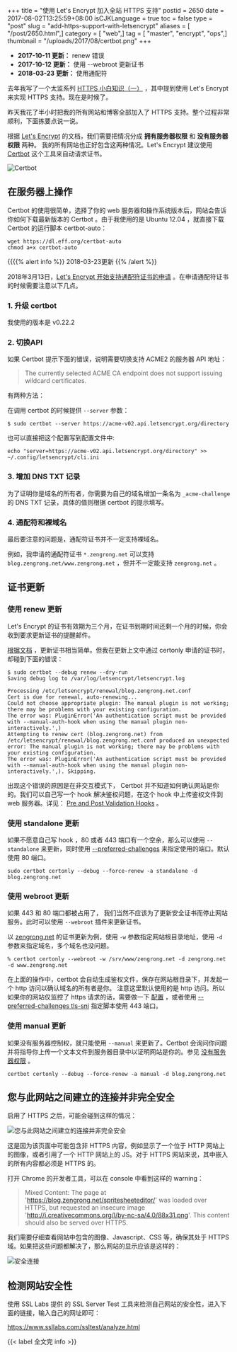+++
title = "使用 Let's Encrypt 加入全站 HTTPS 支持"
postid = 2650
date = 2017-08-02T13:25:59+08:00
isCJKLanguage = true
toc = false
type = "post"
slug = "add-https-support-with-letsencrypt"
aliases = [ "/post/2650.html",]
category = [ "web",]
tag = [ "master", "encrypt", "ops",]
thumbnail = "/uploads/2017/08/certbot.png"
+++



- **2017-10-11 更新：** renew 错误
- **2017-10-12 更新：** 使用 --webroot 更新证书
- **2018-03-23 更新：** 使用通配符


去年我写了一个太监系列 [HTTPS 小白知识（一）][https1] ，其中提到使用 Let's Encrypt 来实现 HTTPS 支持。现在是时候了。

昨天我花了半小时把我的所有网站和博客全部加入了 HTTPS 支持。整个过程非常顺利，下面拣要点说一说。<!--more-->

根据 [Let's Encrypt][started] 的文档，我们需要把情况分成 **拥有服务器权限** 和 **没有服务器权限** 两种。 我的所有网站也正好包含这两种情况。Let's Encrypt 建议使用  [Certbot][certbot] 这个工具来自动请求证书。

![Certbot][certbotsite]

## 在服务器上操作

Certbot 的使用很简单，选择了你的 web 服务器和操作系统版本后，网站会告诉你如何下载最新版本的 Certbot 。由于我使用的是 Ubuntu 12.04 ，就直接下载 Certbot 的运行脚本 certbot-auto：

``` shell
wget https://dl.eff.org/certbot-auto
chmod a+x certbot-auto
```

{{{{% alert info %}}
2018-03-23更新
{{% /alert %}}

2018年3月13日，[Let's Encrypt 开始支持通配符证书的申请][wildcard] 。在申请通配符证书的时候需要注意以下几点。

### 1\. 升级 certbot 

我使用的版本是 v0.22.2

### 2\. 切换API

如果 Certbot 提示下面的错误，说明需要切换支持 ACME2 的服务器 API 地址： 

> The currently selected ACME CA endpoint does not support issuing wildcard certificates.

有两种方法：

在调用 certbot 的时候提供 `--server` 参数：

```
$ sudo certbot --server https://acme-v02.api.letsencrypt.org/directory
```

也可以直接把这个配置写到配置文件中:

```
echo "server=https://acme-v02.api.letsencrypt.org/directory" >> ~/.config/letsencrypt/cli.ini
```

### 3\. 增加 DNS TXT 记录

为了证明你是域名的所有者，你需要为自己的域名增加一条名为 `_acme-challenge` 的 DNS TXT 记录，具体的值则根据 certbot 的提示填写。

### 4\. 通配符和裸域名

最后要注意的问题是，通配符证书并不一定支持裸域名。

例如，我申请的通配符证书 `*.zengrong.net` 可以支持 `blog.zengrong.net/www.zengrong.net` ，但并不一定能支持 `zengrong.net` 。

## 证书更新

### 使用 renew 更新

Let's Encrypt 的证书有效期为三个月，在证书到期时间还剩一个月的时候，你会收到要求更新证书的提醒邮件。

[根据文档][renew] ，更新证书相当简单。但我在更新上文中通过 certonly 申请的证书时，却碰到下面的错误：

```
$ sudo certbot --debug renew --dry-run
Saving debug log to /var/log/letsencrypt/letsencrypt.log

Processing /etc/letsencrypt/renewal/blog.zengrong.net.conf
Cert is due for renewal, auto-renewing...
Could not choose appropriate plugin: The manual plugin is not working; there may be problems with your existing configuration.
The error was: PluginError('An authentication script must be provided with --manual-auth-hook when using the manual plugin non-interactively.',)
Attempting to renew cert (blog.zengrong.net) from /etc/letsencrypt/renewal/blog.zengrong.net.conf produced an unexpected error: The manual plugin is not working; there may be problems with your existing configuration.
The error was: PluginError('An authentication script must be provided with --manual-auth-hook when using the manual plugin non-interactively.',). Skipping.
```

出现这个错误的原因是在非交互模式下， Certbot 并不知道如何确认网站是你的。我们可以自己写一个 hook 解决鉴权问题，在这个 hook 中上传鉴权文件到 web 服务器。详见： [Pre and Post Validation Hooks][hook] 。

### 使用 standalone 更新

如果不愿意自己写 hook ，80 或者 443 端口有一个空余，那么可以使用 `--standalone` 来更新，同时使用 [--preferred-challenges](#preferred) 来指定使用的端口。默认使用 80 端口。

```
sudo certbot certonly --debug --force-renew -a standalone -d blog.zengrong.net
```

<a name="webroot"></a>

### 使用 webroot 更新

如果 443 和 80 端口都被占用了， 我们当然不应该为了更新安全证书而停止网站服务。此时可以使用 `--webroot` 插件来更新证书。

以 [zengrong.net](https://zengrong.net) 的证书更新为例，使用 `-w` 参数指定网站根目录地址，使用 `-d` 参数来指定域名，多个域名也没问题。

```
% certbot certonly --webroot -w /srv/www/zengrong.net -d zengrong.net -d www.zengrong.net
```

在上面的操作中，certbot 会自动生成鉴权文件，保存在网站根目录下，并发起一个 http 访问以确认域名的所有者是你。 注意这里默认使用的是 http 访问。所以如果你的网站仅监控了 https 请求的话，需要做一下 [配置](#redirect) ，或者使用 [--preferred-challenges tls-sni](#preferred) 指定脚本使用 443 端口。

### 使用 manual 更新

如果没有服务器控制权，就只能使用 `--manual` 来更新了。Certbot 会询问你问题并将指导你上传一个文本文件到服务器目录中以证明网站是你的。参见 [没有服务器权限](#noprvi) 。

```
certbot certonly --debug --force-renew -a manual -d blog.zengrong.net
```

## 您与此网站之间建立的连接并非完全安全

启用了 HTTPS 之后，可能会碰到这样的情况：

![您与此网站之间建立的连接并非完全安全][nohttps]

这是因为该页面中可能包含非 HTTPS 内容，例如显示了一个位于 HTTP 网站上的图像，或者引用了一个 HTTP 网站上的 JS。对于 HTTPS 网站来说，其中嵌入的所有内容都必须是 HTTPS 的。

打开 Chrome 的开发者工具，可以在 console 中看到这样的 warning：

> Mixed Content: The page at 'https://blog.zengrong.net/spritesheeteditor/' was loaded over HTTPS, but requested an insecure image 'http://i.creativecommons.org/l/by-nc-sa/4.0/88x31.png'. This content should also be served over HTTPS.

我们需要仔细查看网站中包含的图像、Javascript、CSS 等，确保其处于 HTTPS 域。如果把这些问题都解决了，那么网站的显示应该是这样的：

![安全连接][httpszengrong]

## 检测网站安全性

使用 SSL Labs 提供 的 SSL Server Test 工具来检测自己网站的安全性，进入下面的链接，输入自己的网址即可：

https://www.ssllabs.com/ssltest/analyze.html

{{< label 全文完 info >}}

[https1]: https://blog.zengrong.net/post/2598.html
[started]: https://letsencrypt.org/getting-started/
[certbot]: https://certbot.eff.org/
[manual]: https://certbot.eff.org/docs/using.html#manual
[plugin]: https://certbot.eff.org/docs/using.html#getting-certificates-and-choosing-plugins
[standalone]: https://certbot.eff.org/docs/using.html#standalone
[nginxssl]: http://nginx.org/en/docs/http/configuring_https_servers.html
[upyun]: https://www.upyun.com/?md=zengrong
[certbotsite]: /uploads/2017/08/certbot.png
[nohttps]: /uploads/2017/08/nohttps.png
[httpszengrong]: /uploads/2017/08/httpszengrong.png
[webroot]: https://certbot.eff.org/docs/using.html#webroot
[renew]: https://certbot.eff.org/docs/using.html#renewing-certificates
[hook]: https://certbot.eff.org/docs/using.html#pre-and-post-validation-hooks
[wildcard]: https://letsencrypt.org/2017/07/06/wildcard-certificates-coming-jan-2018.html
